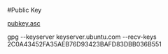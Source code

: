#Public Key<p>
[pubkey.asc](./pubkey.asc)<p>
gpg --keyserver keyserver.ubuntu.com --recv-keys 2C0A43452FA35AEB76D93423BAFD83DBB036B551
